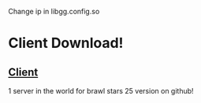 Change ip in libgg.config.so
# Client Download!
## [Client](https://drive.google.com/file/d/18QW4cbuYKb-m0Zj-nd0O2iCLwUCvSkS1/view?usp=drivesdk)
1 server in the world for brawl stars 25 version on github!
